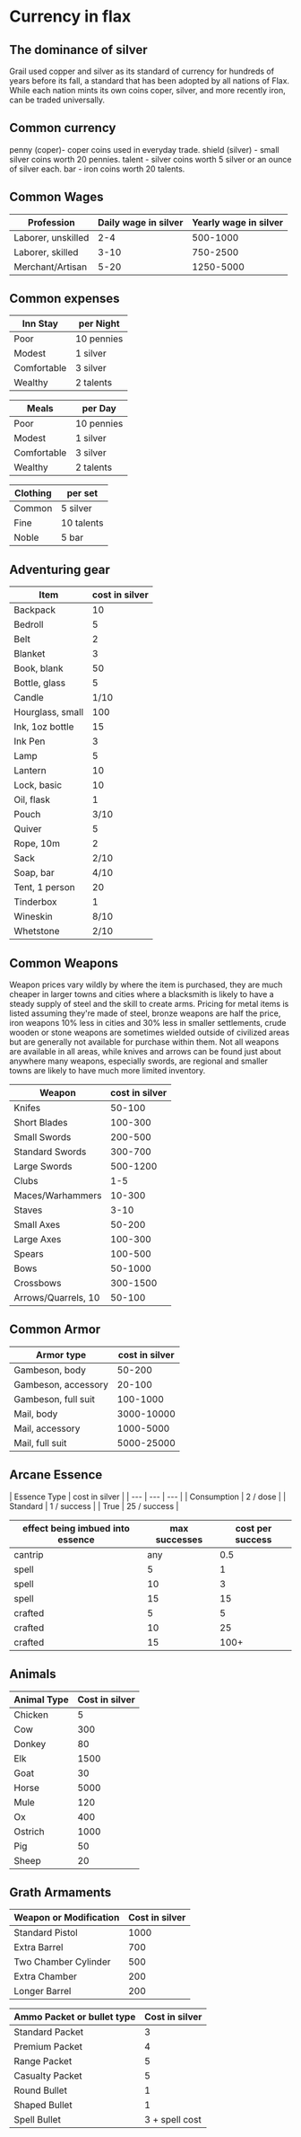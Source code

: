 # Currency in flax

## The dominance of silver

Grail used copper and silver as its standard of currency for hundreds of years before its fall, a standard that has been adopted by all nations of Flax. While each nation mints its own coins coper, silver, and more recently iron, can be traded universally.

## Common currency
penny (coper)- coper coins used in everyday trade.
shield (silver) - small silver coins worth 20 pennies.
talent -  silver coins worth 5 silver or an ounce of silver each.
bar - iron coins worth 20 talents.

## Common Wages

| Profession | Daily wage in silver | Yearly wage in silver |
| --- | --- | --- |
| Laborer, unskilled | 2-4 | 500-1000 |
| Laborer, skilled | 3-10 | 750-2500 |
| Merchant/Artisan | 5-20 | 1250-5000 |

## Common expenses

| Inn Stay  | per Night |
| --- | --- |
| Poor   |  10 pennies |
| Modest   | 1 silver  |
| Comfortable   | 3 silver  |
| Wealthy  | 2 talents  |

| Meals  | per Day |
| --- | --- |
| Poor   |  10 pennies |
| Modest   | 1 silver  |
| Comfortable   | 3 silver  |
| Wealthy  | 2 talents  |

| Clothing  | per set |
| --- | --- |
| Common   |  5 silver |
| Fine   | 10 talents  |
| Noble   | 5 bar  |

## Adventuring gear

| Item | cost in silver |
| --- | --- |
| Backpack   | 10  |
| Bedroll   | 5 |
| Belt   |  2  |
| Blanket   | 3 |
| Book, blank  | 50  |
| Bottle, glass   | 5   |
| Candle   | 1/10  |
| Hourglass, small  | 100  |
| Ink, 1oz bottle   | 15  |
| Ink Pen   | 3  |
| Lamp  | 5   |
| Lantern   | 10  |
| Lock, basic   | 10  |
| Oil, flask   | 1   |
| Pouch   | 3/10  |
| Quiver   | 5  |
| Rope, 10m   | 2  |
| Sack   | 2/10  |
| Soap, bar   | 4/10  |
| Tent, 1 person   | 20  |
| Tinderbox   | 1   |
| Wineskin   | 8/10  |
| Whetstone   | 2/10  |

## Common Weapons
Weapon prices vary wildly by where the item is purchased, they are much cheaper in larger towns and cities where a blacksmith is likely to have a steady supply of steel and the skill to create arms. Pricing for metal items is listed assuming they're made of steel, bronze weapons are half the price, iron weapons 10% less in cities and 30% less in smaller settlements, crude wooden or stone weapons are sometimes wielded outside of civilized areas but are generally not available for purchase within them. Not all weapons are available in all areas, while knives and arrows can be found just about anywhere many weapons, especially swords, are regional and smaller towns are likely to have much more limited inventory.

| Weapon | cost in silver |
| --- | --- |
| Knifes   | 50-100 |
| Short Blades | 100-300 |
| Small Swords  |  200-500 |
| Standard Swords   | 300-700  |
| Large Swords   | 500-1200  |
| Clubs   | 1-5  |
| Maces/Warhammers | 10-300 |
| Staves   | 3-10 |
| Small Axes  | 50-200 |
| Large Axes   | 100-300  |
| Spears   | 100-500 |
| Bows   | 50-1000|
| Crossbows   | 300-1500 |
| Arrows/Quarrels, 10   | 50-100 |


## Common Armor

| Armor type | cost in silver |
| --- | --- |
| Gambeson, body   | 50-200 |
| Gambeson, accessory   | 20-100 |
| Gambeson, full suit   | 100-1000 |
| Mail, body   | 3000-10000 |
| Mail, accessory   | 1000-5000 |
| Mail, full suit   | 5000-25000 |


## Arcane Essence

| Essence Type | cost in silver |
| --- | --- | --- |
| Consumption  | 2 / dose |
| Standard   | 1 / success |
| True  | 25 / success |

| effect being imbued into essence | max successes | cost per success|
| --- | --- | --- |
| cantrip | any  | 0.5 |
| spell | 5 | 1 |
| spell | 10 | 3 |
| spell | 15  | 15 |
| crafted | 5  | 5 |
| crafted | 10 | 25 |
| crafted | 15 | 100+ |

## Animals

| Animal Type | Cost in silver |
| --- | --- |
| Chicken | 5 |
| Cow | 300 |
| Donkey | 80 |
| Elk   | 1500 |
| Goat   | 30 |
| Horse   | 5000 |
| Mule   | 120 |
| Ox   | 400 |
| Ostrich   | 1000 |
| Pig   | 50 |
| Sheep   | 20 |

## Grath Armaments
| Weapon or Modification | Cost in silver |
| --- | --- |
| Standard Pistol   | 1000 |
| Extra Barrel   | 700 |
| Two Chamber Cylinder | 500 |
| Extra Chamber   | 200 |
| Longer Barrel   | 200 |

| Ammo Packet or bullet type | Cost in silver |
| --- | --- |
| Standard Packet   | 3 |
| Premium Packet   | 4 |
| Range Packet   | 5 |
| Casualty Packet   | 5 |
| Round Bullet   | 1 |
| Shaped Bullet   | 1 |
| Spell Bullet   | 3 + spell cost |

